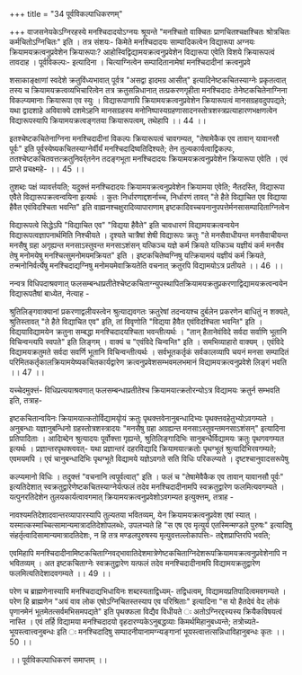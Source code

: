 +++
title = "34 पूर्वविकल्पाधिकरणम्"

+++
वाजसनेयकेऽग्निरहस्ये मनश्चिदादयोऽग्नयः श्रूयन्ते "मनश्चितो वाक्चितः प्राणचितश्चक्षश्चितः श्रोत्रचितः कर्मचितोऽग्निचितः" इति । तत्र संशयः- किमेते मनश्चिदादयः साम्पादिकत्वेन विद्यारूपा अग्नयः क्रियामयक्रत्वनुप्रवेशेन क्रियारूपाः? आहोस्विद्विद्यामयक्रत्वनुप्रवेशेन विद्यारूपा एवेति विशये क्रियारूपत्वं तावदाह । पूर्वविकल्पः- इत्यादिना । चित्याग्नित्वेन सम्पादितानामेषां मनश्चिदादीनां क्रत्वनुप्रवे

शसाकाङ्क्षाणां स्वदेशे क्रतुविंध्यभावात् पूर्वत्र "असद्वा इादमग्र आसीत्" इत्यादिनेष्टकचितस्याग्नेः प्रकृतत्वात् तस्य च क्रियामयक्रत्वव्यभिचारित्वेन तत्र क्रतुसन्निधानात् तत्प्रकरणगृहीता मनश्चिदादः तेनेष्टकचितेनाग्निना विकल्प्यमानाः क्रियारूपा एव स्युः । विद्यारूपाणापि क्रियामयक्रत्वनुप्रवेशेन क्रियारूपत्वं मानसग्रहवदुपपद्यते; यथा द्वादशाहे अविवाक्ये दशमेऽहनि मानसग्रहस्य मनोनिष्पास्यग्रहणासादनस्तोत्रशस्त्रप्रत्याहारणभक्षणत्वेन विद्यारूपस्यापि क्रियामयक्रत्वङ्गतया क्रियारूपत्वम्, तथेहापि ।। 44 ।।

इतश्चेष्टकचितेनाग्निना मनश्चिदादीनां विकल्पः क्रियारूपत्वं चावगम्यत, "तेषामेकैक एव तावान् यावानसौ पूर्वः" इति पूर्वस्येष्यकचितस्याग्नेर्वीर्यं मनश्चिदादिष्वतिदिश्यते; तेन तुल्यकार्यत्वाद्विकल्पः, ततश्चेष्टकचितवत्तत्क्रतुनिवर्र्तनेन तदङ्गभूता मनश्चिदादयः क्रियामयक्रत्वनुप्रवेशेन क्रियारूपा एवेति । एवं प्राप्ते प्रचक्ष्महे- ।। 45 ।।

तुशब्दः पक्षं व्यावर्त्तयति; यदुक्त्तं मनश्चिदादयः क्रियामयक्रत्वनुप्रवेशेन क्रियामया एवेति; नैतदस्ति, विद्यारूपा एवैते विद्यारूपक्रत्वन्वयिना इत्यर्थः । कुतः निर्धारणाद्दशर्नाच्च, निर्धारणं तावत् "ते हैते विद्याचित एव विद्याया हैवैत एवंविदश्चिता भवन्ति" इति वाह्मनश्चक्षुरादिव्यापाराणाम् इष्टकादिवच्चयनानुपपत्तेर्मनसासम्पादिताग्नित्वेन

विद्यारूपत्वे सिद्धेऽपि "विद्याचित एव" "विद्यया हैवैते" इति चावधारणं विद्यामयक्रत्वन्वयेन विद्यारूपत्वज्ञापनार्थमिति निश्चीयते । दृश्यते चात्रैषां शेषी विद्यारूपः क्रतुः "ते मनसैवाधीयन्त मनसैवाचीयन्त मनसैषु ग्रहा अगृह्यन्त मनसाऽस्तुवन्त मनसाऽशंसन् यत्किञ्च यज्ञे कर्म क्रियते यत्किञ्च यज्ञीयं कर्म मनसैव तेषु मनोमयेषु मनश्चित्सुमनोमयमक्रियत" इति । इष्टकचितेष्वग्निषु यत्क्रियामयं यज्ञीयं कर्म क्रियते, तन्मनोनिर्वर्त्येषु मनश्चिदाद्यग्निषु मनोमयमेवाक्रियतेति वचनात् क्रतुरपि विद्यामयोऽत्र प्रतीयते ।। 46 ।।

नन्वत्र विधिपदाश्रवणात् फलसम्बन्धाप्रतीतेश्चेष्टकचिताग्न्युपस्थापितक्रियामयक्रतुप्रकरणाद्विद्यामयक्रत्वन्वयेन विद्यारूपतैषां बाध्येत, नेत्याह -

श्रुतिलिङ्गवाक्यानां प्रकरणाद्वलीयस्त्वेन श्रुत्याद्यवगतः क्रतुरेषां तदन्वयश्च दुर्बलेन प्रकरणेन बाधितुं न शक्यते, श्रुतिस्तावत् "ते हैते विद्याचित एव" इति, तां विवृणोति "विद्यया हैवैत एवंविदश्चिता भवन्ति" इति । विद्ययाविद्यामयेन क्रतुना सम्बद्धा मनश्चिदादयश्चिता भवन्तीत्यर्थः । "तान् हैतानेवंविदे सर्वदा सर्वाणि भूतानि विचिन्वन्त्यपि स्वपते" इति लिङ्गम् । वाक्यं च "एवंविदे चिन्वन्ति" इति । समभिव्याहारो वाक्यम् । एवंविदे विद्यामयक्रतुमते सर्वदा सवर्णि भूतानि विचिन्वन्तीत्यर्थः । सर्वभूतकर्तृकं सर्वकालव्यापि चयनं मनसा सम्पादितं परिमितकर्तृकालक्रियामयेष्यकचितकार्यद्वारेण क्रत्वनुप्रवेशसम्भवमलभमानं विद्यामयक्रत्वनुप्रवेशे लिङ्गं भवति ।। 47 ।।

यच्चेदमुक्त्तं- विधिप्रत्ययाश्रवणात् फलसम्बन्धाप्रतीतेश्च क्रियामयात्क्रतोरन्योऽत्र विद्यामयः क्रतुर्न सम्भवति इति, तत्राह-

इष्टकचितान्वयिनः क्रियामयात्कतोर्विद्यामयृोयं क्रतुः पृथक्त्तवेनानुबन्धादिभ्यः पृथक्त्तवहेतुभ्योऽवगम्यते । अनुबन्धाः यज्ञानुबन्धिनो ग्रहस्तोत्रशस्त्रादयः "मनसैषु ग्रहा अग्रह्यन्त मनसाऽस्तुवन्तमनसाऽशंसन्" इत्यादिना प्रतिपादिताः । आदिाब्देन श्रुत्यादयः पूर्वोक्त्ता गृह्यन्ते, श्रुतिलिङ्गादिभिः सानुबन्धैर्विद्यामयः क्रतुः पृथगवगम्यत इत्यर्थः । प्रज्ञान्तरपृथक्त्ववत्- यथा प्रज्ञान्तरं दहरविद्यादि क्रियामयात्क्रतोः पृथग्भूतं श्रुत्यादिभिरवगम्यते; एवमयमपि । एवं चानुबन्धादिभिः पृथग्भूते विद्यामये यज्ञेऽवगते सति विधिः परिकल्प्यते । दृष्टश्चानुवादसरूपेषु

कल्प्यमानो विधिः । तदुक्त्तं "वचनानि त्वपूर्वत्वात्" इति । फलं च "तेषामेवैकैक एव तावान् यावानसौ पूर्वः" इत्यतिदेशात् स्वक्रतुद्वारेणेष्टकचितस्याग्नेर्यत्फलं तदेव मनश्चिदादीनामपि स्वक्रतुद्वारेण फलमित्यवगम्यते । यत्पुनरतिदेशेन तुलयकार्यत्वावगमात् क्रियामयक्रत्वनुप्रवेशोऽवगम्यत इत्युक्त्तम्, तत्राह -

नावश्यमतिदेशादवान्तरव्यापारस्यापि तुल्यतया भवितव्यम्, येन क्रियामयक्रत्वनुप्रवेश एषां स्यात् । यस्मात्कस्माच्चित्सामान्यमात्रादतिदेशोपलब्धेः, उपलभ्यते हि "स एष एव मृत्युर्य एतस्मिन्मण्डले पुरुषः" इत्यादिषु संहर्तृत्वादिसामान्यमात्रादतिदेशः, न हि तत्र मण्डलपुरुषस्य मृत्युवत्तल्लोकापत्तिः- तद्देशप्राप्तिरपि भवति;

एवमिहापि मनश्चिदादीनामिष्टकचिताग्निवद्भावातिदेशमात्रेणेष्टकचिताग्निदेशरूपक्रियामयक्रत्वनुप्रवेशेनापि न भवितव्यम् । अत इष्टकचिताग्नेः स्वक्रतुद्वारेण यत्फलं तदेव मनश्चिदादीनामपि विद्यामयक्रतुद्वारेण फलमित्यतिदेशादवगम्यते ।। 49 ।।

परेण च ब्राह्मणेनास्यापि मनश्चिदाद्यभिधायिनः शब्दस्यताद्विध्यम्- तद्विधत्वम्, विद्यामयप्रतिपादित्वमवगम्यते । परेण हि ब्राह्मणेन "अयं वाव लोक एषोऽग्निचितस्तस्याप एव परिश्रिताः" इत्यादिना "स यो हैतदेवं वेद लोकं पृणानमेनं भूतमेतत्सर्वमभिसमपद्यते" इति पृथक्फला विद्यैव विधीयते ः अतोऽग्निरद्दस्यस्य क्रियैकविषयत्वं नास्ति । एवं तर्हि विद्यामया मनश्चिदादयो वृहदारण्यकेऽनुबद्धव्याः किमर्थमिहानुबध्यन्ते; तत्रोच्यते- भूयस्त्वात्त्वनुबन्धः इति ः मनश्चिदादिषु सम्पादनीयानामग्न्यङ्गानां भूयस्त्वात्तत्सन्निधाविहानुबन्धः कृतः ।। 50 ।।

।। पूर्वविकल्पाधिकरणं समाप्तम् ।।